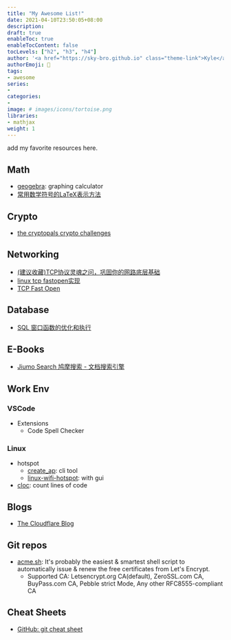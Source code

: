```yaml
---
title: "My Awesome List!"
date: 2021-04-10T23:50:05+08:00
description:
draft: true
enableToc: true
enableTocContent: false
tocLevels: ["h2", "h3", "h4"]
author: '<a href="https://sky-bro.github.io" class="theme-link">Kyle</a>'
authorEmoji: 🦂
tags:
- awesome
series:
-
categories:
-
image: # images/icons/tortoise.png
libraries:
- mathjax
weight: 1
---
```

add my favorite resources here.

<!--more-->

## Math

* [geogebra](https://www.geogebra.org/): graphing calculator
* [常用数学符号的LaTeX表示方法](http://www.mohu.org/info/symbols/symbols.htm)

## Crypto

* [the cryptopals crypto challenges](https://cryptopals.com/)

## Networking

* [(建议收藏)TCP协议灵魂之问，巩固你的网路底层基础](https://juejin.cn/post/6844904070889603085)
* [linux tcp fastopen实现](http://www.cnhalo.net/2016/06/13/linux-tcp-fastopen/)
* [TCP Fast Open](https://www.rfc-editor.org/rfc/pdfrfc/rfc7413.txt.pdf)

## Database

* [SQL 窗口函数的优化和执行](https://ericfu.me/sql-window-function/)

## E-Books

* [Jiumo Search 鸠摩搜索 - 文档搜索引擎](https://www.jiumodiary.com/)

## Work Env

### VSCode

* Extensions
  * Code Spell Checker

### Linux

* hotspot
  * [create_ap](https://github.com/oblique/create_ap): cli tool
  * [linux-wifi-hotspot](https://github.com/lakinduakash/linux-wifi-hotspot): with gui
* [cloc](https://github.com/AlDanial/cloc): count lines of code

## Blogs

* [The Cloudflare Blog](https://blog.cloudflare.com/)

## Git repos

* [acme.sh](https://github.com/acmesh-official/acme.sh): It's probably the easiest & smartest shell script to automatically issue & renew the free certificates from Let's Encrypt.
  * Supported CA: Letsencrypt.org CA(default), ZeroSSL.com CA, BuyPass.com CA, Pebble strict Mode, Any other RFC8555-compliant CA

## Cheat Sheets

* [GitHub: git cheat sheet](https://education.github.com/git-cheat-sheet-education.pdf)
